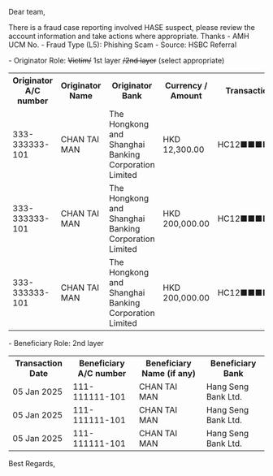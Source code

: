 Dear team,

There is a fraud case reporting involved HASE  suspect, please review the account information and take actions where appropriate. Thanks
\- AMH UCM No.
\- Fraud Type (L5): Phishing Scam
\- Source: HSBC Referral

\- Originator Role: ~~Victim/~~ 1st layer ~~/2nd layer~~ (select appropriate)
<table>
<tr><th>Originator A/C number</th><th>Originator Name</th><th>Originator Bank</th><th>Currency / Amount</th><th>Transaction ref. number</th></tr>
<tr><td>333-333333-101</td><td>CHAN TAI MAN </td><td>The Hongkong and Shanghai Banking Corporation Limited  </td><td>HKD 12,300.00</td><td>HC12■■■■■■■■■■■■</td></tr>
<tr><td>333-333333-101</td><td>CHAN TAI MAN </td><td>The Hongkong and Shanghai Banking Corporation Limited  </td><td>HKD 200,000.00</td><td>HC12■■■■■■■■■■■■</td></tr>
<tr><td>333-333333-101</td><td>CHAN TAI MAN </td><td>The Hongkong and Shanghai Banking Corporation Limited  </td><td>HKD 200,000.00</td><td>HC12■■■■■■■■■■■■</td></tr>
</table>

\- Beneficiary Role: 2nd layer
<table>
<tr><th>Transaction Date</th><th>Beneficiary A/C number</th><th>Beneficiary Name (if any)</th><th>Beneficiary Bank</th></tr>
<tr><td>05 Jan 2025</td><td>111-111111-101 </td><td>CHAN TAI MAN</td><td>Hang Seng Bank Ltd.</td></tr>
<tr><td>05 Jan 2025</td><td>111-111111-101 </td><td>CHAN TAI MAN</td><td>Hang Seng Bank Ltd.</td></tr>
<tr><td>05 Jan 2025</td><td>111-111111-101 </td><td>CHAN TAI MAN</td><td>Hang Seng Bank Ltd.</td></tr>
</table>

Best Regards,